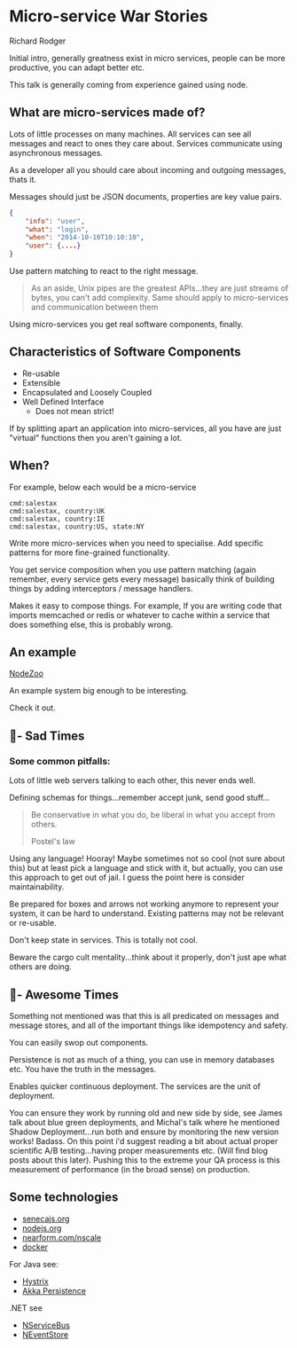 # Micro-service War Stories 
Richard Rodger

Initial intro, generally greatness exist in micro services, people can be more productive, you can adapt better etc.

This talk is generally coming from experience gained using node.

## What are micro-services made of?

Lots of little processes on many machines.
All services can see all messages and react to ones they care about.
Services communicate using asynchronous messages.

As a developer all you should care about incoming and outgoing messages, thats it.

Messages should just be JSON documents, properties are key value pairs.

```json
{
	"info": "user",
	"what":	"login",
	"when":	"2014-10-10T10:10:10",
	"user":	{....}}
```

Use pattern matching to react to the right message.

> As an aside, Unix pipes are the greatest APIs...they are just streams of bytes, you can't add complexity. Same should apply to micro-services and communication between them

Using micro-services you get real software components, finally.

## Characteristics of Software Components
* Re-usable
* Extensible
* Encapsulated and Loosely Coupled
* Well Defined Interface	
	* Does not mean strict!

If by splitting apart an application into micro-services, all you have are just "virtual" functions then you aren't gaining a lot.

## When?
For example, below each would be a micro-service

```
cmd:salestax
cmd:salestax, country:UK
cmd:salestax, country:IE
cmd:salestax, country:US, state:NY
```

Write more micro-services when you need to specialise. Add specific patterns for more fine-grained functionality.

You get service composition when you use pattern matching (again remember, every service gets every message) basically think of building things by adding interceptors / message handlers.

Makes it easy to compose things. For example, If you are writing code that imports memcached or redis or whatever to cache within a service that does something else, this is probably wrong.

## An example
[NodeZoo](http://nodezoo.com/)

An example system big enough to be interesting.

Check it out.

## 💩- Sad Times
### Some common pitfalls:

Lots of little web servers talking to each other, this never ends well.

Defining schemas for things...remember accept junk, send good stuff...

> Be conservative in what you do, be liberal in what you accept from others.
> 
> Postel's law

Using any language! Hooray! Maybe sometimes not so cool (not sure about this) but at least pick a language and stick with it, but actually, you can use this approach to get out of jail. I guess the point here is consider maintainability.

Be prepared for boxes and arrows not working anymore to represent your system, it can be hard to understand. Existing patterns may not be relevant or re-usable.

Don't keep state in services. This is totally not cool.

Beware the cargo cult mentality...think about it properly, don't just ape what others are doing.

## 🚀- Awesome Times
Something not mentioned was that this is all predicated on messages and message stores, and all of the important things like idempotency and safety.

You can easily swop out components.

Persistence is not as much of a thing, you can use in memory databases etc. You have the truth in the messages.

Enables quicker continuous deployment. The services are the unit of deployment.

You can ensure they work by running old and new side by side, see James talk about blue green deployments, and Michal's talk where he mentioned Shadow Deployment...run both and ensure by monitoring the new version works! Badass. On this point i'd suggest reading a bit about actual proper scientific A/B testing...having proper measurements etc. (Will find blog posts about this later). Pushing this to the extreme your QA process is this measurement of performance (in the broad sense) on production.

## Some technologies
* [senecajs.org](senecajs.org)
* [nodejs.org](nodejs.org)
* [nearform.com/nscale](nearform.com/nscale)
* [docker](https://www.docker.com/)

For Java see:

* [Hystrix](https://github.com/Netflix/Hystrix)
* [Akka Persistence](http://doc.akka.io/docs/akka/snapshot/scala/persistence.html)

.NET see 

* [NServiceBus](http://particular.net/nservicebus)
* [NEventStore](http://neventstore.org/)